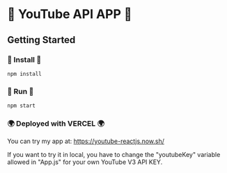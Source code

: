 # :movie_camera:   YouTube API APP   :movie_camera:

## Getting Started

### :hammer:   Install   :hammer:

```
npm install
```

### :running:  Run   :running:

```
npm start 
```
### :earth_africa:   Deployed with VERCEL   :earth_africa:

You can try my app at: https://youtube-reactjs.now.sh/ 

If you want to try it in local, you have to change the "youtubeKey" variable allowed in "App.js" for your own YouTube V3 API KEY.
